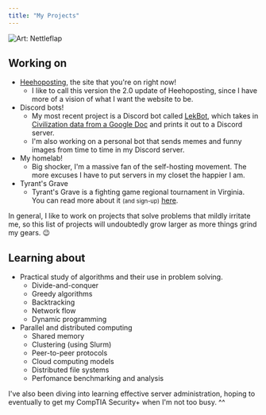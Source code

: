```yaml
---
title: "My Projects"
---
```


![Art: [Nettleflap](https://pixeljoint.com/p/193954.htm)](/images/lainroom_animated_002_unscaled.gif)

## Working on

- [Heehoposting](https://heehoposting.xyz), the site that you're on right now!
  - I like to call this version the 2.0 update of Heehoposting, since I have more of a vision of what I want the website to be.
- Discord bots!
  - My most recent project is a Discord bot called [LekBot](https://github.com/jacksondarman/lekbot), which takes in [Civilization data from a Google Doc](https://github.com/jacksondarman/lekscrape) and prints it out to a Discord server.
  - I'm also working on a personal bot that sends memes and funny images from time to time in my Discord server.
- My homelab!
  - Big shocker, I'm a massive fan of the self-hosting movement. The more excuses I have to put servers in my closet the happier I am.
- Tyrant's Grave
  - Tyrant's Grave is a fighting game regional tournament in Virginia. You can read more about it <small>(and sign-up)</small> [here](https://start.gg/tyrant-s-grave).

In general, I like to work on projects that solve problems that mildly irritate me, so this list of projects will undoubtedly grow larger as more things grind my gears. 😉

## Learning about

- Practical study of algorithms and their use in problem solving.
  - Divide-and-conquer
  - Greedy algorithms
  - Backtracking
  - Network flow
  - Dynamic programming
- Parallel and distributed computing
  - Shared memory
  - Clustering (using Slurm)
  - Peer-to-peer protocols
  - Cloud computing models
  - Distributed file systems
  - Perfomance benchmarking and analysis

I've also been diving into learning effective server administration, hoping to eventually to get my CompTIA Security+ when I'm not too busy. ^^
